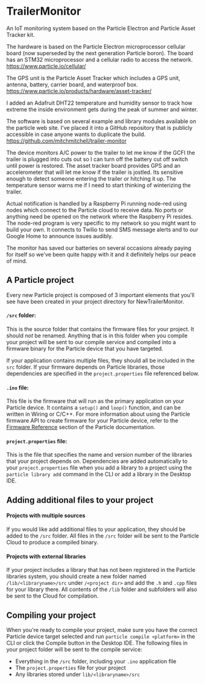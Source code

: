 # TrailerMonitor

An IoT monitoring system based on the Particle Electron and Particle Asset Tracker kit.

The hardware is based on the Particle Electron microprocessor cellular board (now superseded by the next generation Particle boron).  The board has an STM32 microprocessor and a cellular radio to access the network. https://www.particle.io/cellular/

The GPS unit is the Particle Asset Tracker which includes a GPS unit, antenna, battery, carrier board, and waterproof box.
https://www.particle.io/products/hardware/asset-tracker/

I added an Adafruit DHT22 temperature and humidity sensor to track how extreme the inside environment gets during the peak of summer and winter.

The software is based on several example and library modules available on the particle web site.  I've placed it into a GitHub repository that is publicly accessible in case anyone wants to duplicate the build. https://github.com/mitchmitchell/trailer-monitor

The device monitors A/C power to the trailer to let me know if the GCFI the trailer is plugged into cuts out so I can turn off the battery cut off switch until power is restored.  The asset tracker board provides GPS and an accelerometer that will let me know if the trailer is jostled.  Its sensitive enough to detect someone entering the trailer or hitching it up.  The temperature sensor warns me if I need to start thinking of winterizing the trailer.

Actual notification is handled by a Raspberry Pi running node-red using nodes which connect to the Particle cloud to receive data.  No ports or anything need be opened on the network where the Raspberry Pi resides.   The node-red program is very specific to my network so you might want to build your own.  It connects to Twilio to send SMS message alerts and to our Google Home to announce issues audibly.

The monitor has saved our batteries on several occasions already paying for itself so we've been quite happy with it and it definitely helps our peace of mind.

## A Particle project

Every new Particle project is composed of 3 important elements that you'll see have been created in your project directory for NewTrailerMonitor.

#### ```/src``` folder:  
This is the source folder that contains the firmware files for your project. It should *not* be renamed. 
Anything that is in this folder when you compile your project will be sent to our compile service and compiled into a firmware binary for the Particle device that you have targeted.

If your application contains multiple files, they should all be included in the `src` folder. If your firmware depends on Particle libraries, those dependencies are specified in the `project.properties` file referenced below.

#### ```.ino``` file:
This file is the firmware that will run as the primary application on your Particle device. It contains a `setup()` and `loop()` function, and can be written in Wiring or C/C++. For more information about using the Particle firmware API to create firmware for your Particle device, refer to the [Firmware Reference](https://docs.particle.io/reference/firmware/) section of the Particle documentation.

#### ```project.properties``` file:  
This is the file that specifies the name and version number of the libraries that your project depends on. Dependencies are added automatically to your `project.properties` file when you add a library to a project using the `particle library add` command in the CLI or add a library in the Desktop IDE.

## Adding additional files to your project

#### Projects with multiple sources
If you would like add additional files to your application, they should be added to the `/src` folder. All files in the `/src` folder will be sent to the Particle Cloud to produce a compiled binary.

#### Projects with external libraries
If your project includes a library that has not been registered in the Particle libraries system, you should create a new folder named `/lib/<libraryname>/src` under `/<project dir>` and add the `.h` and `.cpp` files for your library there. All contents of the `/lib` folder and subfolders will also be sent to the Cloud for compilation.

## Compiling your project

When you're ready to compile your project, make sure you have the correct Particle device target selected and run `particle compile <platform>` in the CLI or click the Compile button in the Desktop IDE. The following files in your project folder will be sent to the compile service:

- Everything in the `/src` folder, including your `.ino` application file
- The `project.properties` file for your project
- Any libraries stored under `lib/<libraryname>/src`
